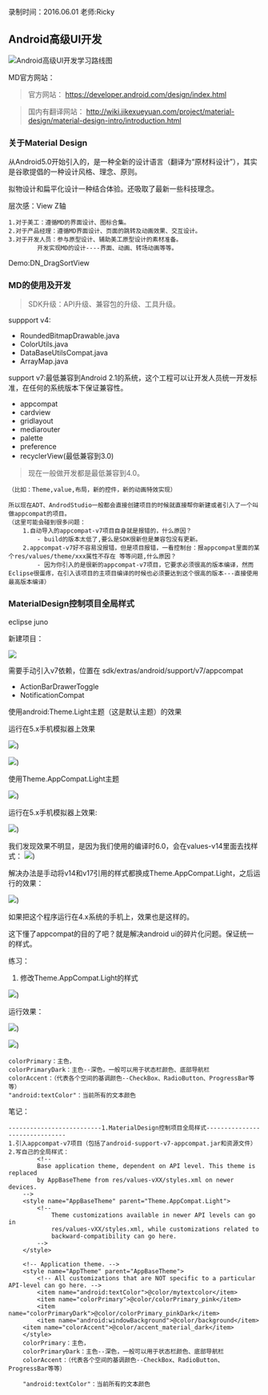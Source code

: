 
录制时间：2016.06.01
老师:Ricky


## Android高级UI开发

![Android高级UI开发学习路线图](https://github.com/IvyZh/Android_Learning/blob/master/DN/UI/imgs/01_%E9%AB%98%E7%BA%A7UI.png)


MD官方网站：

> 官方网站： https://developer.android.com/design/index.html

> 国内有翻译网站： http://wiki.jikexueyuan.com/project/material-design/material-design-intro/introduction.html


### 关于Material Design


从Android5.0开始引入的，是一种全新的设计语言（翻译为“原材料设计”），其实是谷歌提倡的一种设计风格、理念、原则。

拟物设计和扁平化设计一种结合体验。还吸取了最新一些科技理念。

层次感：View Z轴

	1.对于美工：遵循MD的界面设计、图标合集。
	2.对于产品经理：遵循MD界面设计、页面的跳转及动画效果、交互设计。
	3.对于开发人员：参与原型设计、辅助美工原型设计的素材准备。
			开发实现MD的设计----界面、动画、转场动画等等。


Demo:DN_DragSortView


### MD的使用及开发

> SDK升级：API升级、兼容包的升级、工具升级。

suppport v4:

- RoundedBitmapDrawable.java
- ColorUtils.java
- DataBaseUtilsCompat.java
- ArrayMap.java


support v7:最低兼容到Android 2.1的系统，这个工程可以让开发人员统一开发标准，在任何的系统版本下保证兼容性。

- appcompat
- cardview
- gridlayout
- mediarouter
- palette 
- preference 
- recyclerView(最低兼容到3.0) 

> 现在一般做开发都是最低兼容到4.0。


	（比如：Theme,value,布局，新的控件，新的动画特效实现）

	所以现在ADT、AndrodStudio一般都会直接创建项目的时候就直接帮你新建或者引入了一个叫做appcompat的项目。
	（这里可能会碰到很多问题：
		1.自动导入的appcompat-v7项目自身就是报错的，什么原因？
			- build的版本太低了,要么是SDK很新但是兼容包没有更新。
		2.appcompat-v7好不容易没报错，但是项目报错，一看控制台：报appcompat里面的某个res/values/theme/xxx属性不存在 等等问题,什么原因？
			- 因为你引入的是很新的appcompat-v7项目，它要求必须很高的版本编译，然而Eclipse很蛋疼，在引入该项目的主项目编译的时候也必须要达到这个很高的版本---直接使用最高版本编译）


### MaterialDesign控制项目全局样式

eclipse juno

新建项目：

![](https://github.com/IvyZh/Android_Learning/blob/master/DN/UI/imgs/QQ%E6%88%AA%E5%9B%BE20170227172032.png)

需要手动引入v7依赖，位置在 sdk/extras/android/support/v7/appcompat

- ActionBarDrawerToggle
- NotificationCompat



使用android:Theme.Light主题（这是默认主题）的效果

运行在5.x手机模拟器上效果

![](https://github.com/IvyZh/Android_Learning/blob/master/DN/UI/imgs/QQ%E6%88%AA%E5%9B%BE20170227174446.png))

![](https://github.com/IvyZh/Android_Learning/blob/master/DN/UI/imgs/QQ%E6%88%AA%E5%9B%BE20170227174834.png))

使用Theme.AppCompat.Light主题

![](https://github.com/IvyZh/Android_Learning/blob/master/DN/UI/imgs/QQ%E6%88%AA%E5%9B%BE20170227174630.png))

运行在5.x手机模拟器上效果:

![](https://github.com/IvyZh/Android_Learning/blob/master/DN/UI/imgs/QQ%E6%88%AA%E5%9B%BE20170227175120.png))

我们发现效果不明显，是因为我们使用的编译时6.0，会在values-v14里面去找样式：
![](https://github.com/IvyZh/Android_Learning/blob/master/DN/UI/imgs/QQ%E6%88%AA%E5%9B%BE20170227175241.png))

解决办法是手动将v14和v17引用的样式都换成Theme.AppCompat.Light，之后运行的效果：

![](https://github.com/IvyZh/Android_Learning/blob/master/DN/UI/imgs/QQ%E6%88%AA%E5%9B%BE20170227175352.png))

如果把这个程序运行在4.x系统的手机上，效果也是这样的。

这下懂了appcompat的目的了吧？就是解决android ui的碎片化问题。保证统一的样式。


练习：

1. 修改Theme.AppCompat.Light的样式

![](https://github.com/IvyZh/Android_Learning/blob/master/DN/UI/imgs/QQ%E6%88%AA%E5%9B%BE20170227175717.png))

运行效果：

![](https://github.com/IvyZh/Android_Learning/blob/master/DN/UI/imgs/QQ%E6%88%AA%E5%9B%BE20170227175941.png))

![](https://github.com/IvyZh/Android_Learning/blob/master/DN/UI/imgs/QQ%E6%88%AA%E5%9B%BE20170227180451.png))


	colorPrimary：主色，
	colorPrimaryDark：主色--深色，一般可以用于状态栏颜色、底部导航栏
	colorAccent：（代表各个空间的基调颜色--CheckBox、RadioButton、ProgressBar等等）
	"android:textColor"：当前所有的文本颜色


笔记：

	--------------------------1.MaterialDesign控制项目全局样式-------------------------------
	1.引入appcompat-v7项目（包括了android-support-v7-appcompat.jar和资源文件）
	2.写自己的全局样式：
		    <!--
	        Base application theme, dependent on API level. This theme is replaced
	        by AppBaseTheme from res/values-vXX/styles.xml on newer devices.
	    -->
	    <style name="AppBaseTheme" parent="Theme.AppCompat.Light">
	        <!--
	            Theme customizations available in newer API levels can go in
	            res/values-vXX/styles.xml, while customizations related to
	            backward-compatibility can go here.
	        -->
	    </style>
	
	    <!-- Application theme. -->
	    <style name="AppTheme" parent="AppBaseTheme">
	        <!-- All customizations that are NOT specific to a particular API-level can go here. -->
	        <item name="android:textColor">@color/mytextcolor</item>
	        <item name="colorPrimary">@color/colorPrimary_pink</item>
	        <item name="colorPrimaryDark">@color/colorPrimary_pinkDark</item>
	        <item name="android:windowBackground">@color/background</item>
		<item name="colorAccent">@color/accent_material_dark</item>
	    </style>
		colorPrimary：主色，
		colorPrimaryDark：主色--深色，一般可以用于状态栏颜色、底部导航栏
		colorAccent：（代表各个空间的基调颜色--CheckBox、RadioButton、ProgressBar等等）
	
		"android:textColor"：当前所有的文本颜色